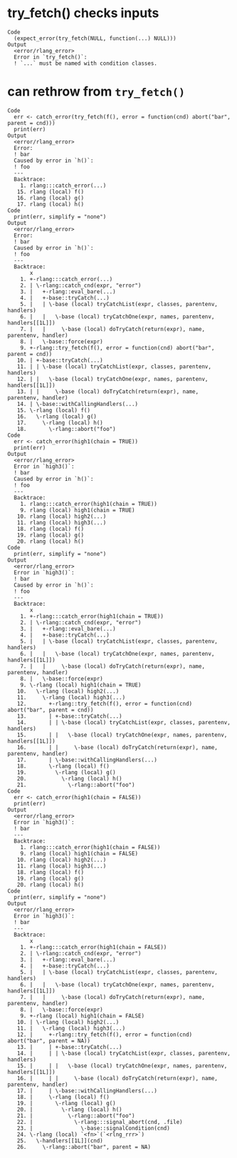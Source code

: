 # try_fetch() checks inputs

    Code
      (expect_error(try_fetch(NULL, function(...) NULL)))
    Output
      <error/rlang_error>
      Error in `try_fetch()`:
      ! `...` must be named with condition classes.

# can rethrow from `try_fetch()`

    Code
      err <- catch_error(try_fetch(f(), error = function(cnd) abort("bar", parent = cnd)))
      print(err)
    Output
      <error/rlang_error>
      Error:
      ! bar
      Caused by error in `h()`:
      ! foo
      ---
      Backtrace:
        1. rlang:::catch_error(...)
       15. rlang (local) f()
       16. rlang (local) g()
       17. rlang (local) h()
    Code
      print(err, simplify = "none")
    Output
      <error/rlang_error>
      Error:
      ! bar
      Caused by error in `h()`:
      ! foo
      ---
      Backtrace:
           x
        1. +-rlang:::catch_error(...)
        2. | \-rlang::catch_cnd(expr, "error")
        3. |   +-rlang::eval_bare(...)
        4. |   +-base::tryCatch(...)
        5. |   | \-base (local) tryCatchList(expr, classes, parentenv, handlers)
        6. |   |   \-base (local) tryCatchOne(expr, names, parentenv, handlers[[1L]])
        7. |   |     \-base (local) doTryCatch(return(expr), name, parentenv, handler)
        8. |   \-base::force(expr)
        9. +-rlang::try_fetch(f(), error = function(cnd) abort("bar", parent = cnd))
       10. | +-base::tryCatch(...)
       11. | | \-base (local) tryCatchList(expr, classes, parentenv, handlers)
       12. | |   \-base (local) tryCatchOne(expr, names, parentenv, handlers[[1L]])
       13. | |     \-base (local) doTryCatch(return(expr), name, parentenv, handler)
       14. | \-base::withCallingHandlers(...)
       15. \-rlang (local) f()
       16.   \-rlang (local) g()
       17.     \-rlang (local) h()
       18.       \-rlang::abort("foo")
    Code
      err <- catch_error(high1(chain = TRUE))
      print(err)
    Output
      <error/rlang_error>
      Error in `high3()`:
      ! bar
      Caused by error in `h()`:
      ! foo
      ---
      Backtrace:
        1. rlang:::catch_error(high1(chain = TRUE))
        9. rlang (local) high1(chain = TRUE)
       10. rlang (local) high2(...)
       11. rlang (local) high3(...)
       18. rlang (local) f()
       19. rlang (local) g()
       20. rlang (local) h()
    Code
      print(err, simplify = "none")
    Output
      <error/rlang_error>
      Error in `high3()`:
      ! bar
      Caused by error in `h()`:
      ! foo
      ---
      Backtrace:
           x
        1. +-rlang:::catch_error(high1(chain = TRUE))
        2. | \-rlang::catch_cnd(expr, "error")
        3. |   +-rlang::eval_bare(...)
        4. |   +-base::tryCatch(...)
        5. |   | \-base (local) tryCatchList(expr, classes, parentenv, handlers)
        6. |   |   \-base (local) tryCatchOne(expr, names, parentenv, handlers[[1L]])
        7. |   |     \-base (local) doTryCatch(return(expr), name, parentenv, handler)
        8. |   \-base::force(expr)
        9. \-rlang (local) high1(chain = TRUE)
       10.   \-rlang (local) high2(...)
       11.     \-rlang (local) high3(...)
       12.       +-rlang::try_fetch(f(), error = function(cnd) abort("bar", parent = cnd))
       13.       | +-base::tryCatch(...)
       14.       | | \-base (local) tryCatchList(expr, classes, parentenv, handlers)
       15.       | |   \-base (local) tryCatchOne(expr, names, parentenv, handlers[[1L]])
       16.       | |     \-base (local) doTryCatch(return(expr), name, parentenv, handler)
       17.       | \-base::withCallingHandlers(...)
       18.       \-rlang (local) f()
       19.         \-rlang (local) g()
       20.           \-rlang (local) h()
       21.             \-rlang::abort("foo")
    Code
      err <- catch_error(high1(chain = FALSE))
      print(err)
    Output
      <error/rlang_error>
      Error in `high3()`:
      ! bar
      ---
      Backtrace:
        1. rlang:::catch_error(high1(chain = FALSE))
        9. rlang (local) high1(chain = FALSE)
       10. rlang (local) high2(...)
       11. rlang (local) high3(...)
       18. rlang (local) f()
       19. rlang (local) g()
       20. rlang (local) h()
    Code
      print(err, simplify = "none")
    Output
      <error/rlang_error>
      Error in `high3()`:
      ! bar
      ---
      Backtrace:
           x
        1. +-rlang:::catch_error(high1(chain = FALSE))
        2. | \-rlang::catch_cnd(expr, "error")
        3. |   +-rlang::eval_bare(...)
        4. |   +-base::tryCatch(...)
        5. |   | \-base (local) tryCatchList(expr, classes, parentenv, handlers)
        6. |   |   \-base (local) tryCatchOne(expr, names, parentenv, handlers[[1L]])
        7. |   |     \-base (local) doTryCatch(return(expr), name, parentenv, handler)
        8. |   \-base::force(expr)
        9. +-rlang (local) high1(chain = FALSE)
       10. | \-rlang (local) high2(...)
       11. |   \-rlang (local) high3(...)
       12. |     +-rlang::try_fetch(f(), error = function(cnd) abort("bar", parent = NA))
       13. |     | +-base::tryCatch(...)
       14. |     | | \-base (local) tryCatchList(expr, classes, parentenv, handlers)
       15. |     | |   \-base (local) tryCatchOne(expr, names, parentenv, handlers[[1L]])
       16. |     | |     \-base (local) doTryCatch(return(expr), name, parentenv, handler)
       17. |     | \-base::withCallingHandlers(...)
       18. |     \-rlang (local) f()
       19. |       \-rlang (local) g()
       20. |         \-rlang (local) h()
       21. |           \-rlang::abort("foo")
       22. |             \-rlang:::signal_abort(cnd, .file)
       23. |               \-base::signalCondition(cnd)
       24. \-rlang (local) `<fn>`(`<rlng_rrr>`)
       25.   \-handlers[[1L]](cnd)
       26.     \-rlang::abort("bar", parent = NA)

